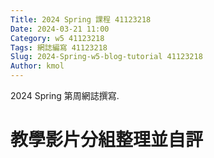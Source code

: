 ```yaml
---
Title: 2024 Spring 課程 41123218
Date: 2024-03-21 11:00
Category: w5 41123218
Tags: 網誌編寫 41123218
Slug: 2024-Spring-w5-blog-tutorial 41123218
Author: kmol
---
```


2024 Spring 第周網誌撰寫.

<!-- PELICAN_END_SUMMARY -->

# 教學影片分組整理並自評